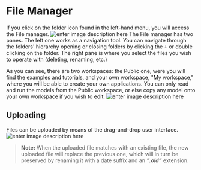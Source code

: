 # **File Manager**
If you click on the folder icon found in the left-hand menu, you will access the File manager.
![enter image description here](http://img.pyplan.org/Fim_gotofilema.png)
The File manager has two panes. The left one works as a navigation tool. You can navigate through the folders' hierarchy opening or closing folders by clicking the <kbd>+</kbd> or double clicking on the folder.
The right pane is where you select the files you wish to operate with (deleting, renaming, etc.)

As you can see, there are two workspaces: the Public one, were you will find the examples and tutorials, and your own workspace, "My workspace," where you will be able to create your own applications.
You can only read and run the models from the Public workspace, or else copy any model onto your own workspace if you wish to edit:
![enter image description here](http://img.pyplan.org/FileManager-CopyIn.png)

## **Uploading**
Files can be uploaded by means of the drag-and-drop user interface.
![enter image description here](http://img.pyplan.org/FileManager-upload.gif)
> **Note:** When the uploaded file matches with an existing file, the new uploaded file will replace the previous one, which will in turn be preserved by renaming it with a date suffix and an ***".old"*** extension.

<!--stackedit_data:
eyJoaXN0b3J5IjpbLTcyMDU1MTMzMiwxODQyNTA0OTIxLC00OT
EyNzE2MjUsLTY0NDk0Njc2MSwxNzYyMDc2NzM5LC02Nzk3OTM0
NDMsLTEzOTU5MTI5MTUsMTc0OTg0NzI1MywtMTUyMDY3MjkwMS
w3NjgxNjM0NjYsLTYwNzUyNDk2NCw1NjY1Nzk2NjYsLTIxMTUw
ODY1MDIsMTQ1MzAxNDI4MiwtNjIwODYyMzM3LC0xNTg1NTYwMD
A2LDE0MDUxOTMxNDgsMTQ0MjQwOTg2MSw4MjI0MzU1NDQsMjA3
MjI5NDI5MV19
-->